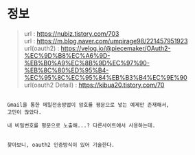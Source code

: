 # 정보
> url : https://nubiz.tistory.com/703 <br>
> url : https://m.blog.naver.com/umpirage98/221457951923 <br>
> url(oauth2) : https://velog.io/@piecemaker/OAuth2-%EC%9D%B8%EC%A6%9D-%EB%B0%A9%EC%8B%9D%EC%97%90-%EB%8C%80%ED%95%B4-%EC%95%8C%EC%95%84%EB%B3%B4%EC%9E%90 <br>
> url(oauth2 Detail) : https://kibua20.tistory.com/70 <br>
```

Gmail을 통한 메일전송방법이 암호를 평문으로 넣는 예제만 존재해서,
고민이 많았다.

내 비밀번호를 평문으로 노출해...? 다른사이트에서 사용하는데.


찾아보니, oauth2 인증방식이 있어 기술한다.

```
